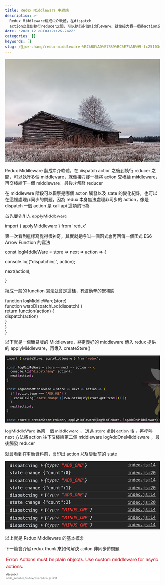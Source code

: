 ```yaml
---
title: Redux Middleware 中繼站
description: >-
  Redux Middleware翻成中介軟體，在dispatch
  action之後到執行reducer之間，可以執行多個middleware，就像接力賽一樣將action交棒給middleware，再交棒給下一個middleware，最後才觸發reducer
date: "2020-12-28T03:26:25.742Z"
categories: []
keywords: []
slug: /@joe-chang/redux-middleware-%E4%B8%AD%E7%B9%BC%E7%AB%99-fc25103c8e2f
---
```


![](./img/1__2NpcgH9dWVbYWX0GJO____fQ.jpeg)

Redux Middleware 翻成中介軟體，在 dispatch action 之後到執行 reducer 之間，可以執行多個 middleware，就像接力賽一樣將 action 交棒給 middleware，再交棒給下一個 middleware，最後才觸發 reducer

在 middleware 階段可以觀察是哪個 action 觸發以及 state 的變化紀錄，也可以在這裡處理非同步的問題，因為 redux 本身無法處理非同步的 action，像是 dispatch 一個 action 是 call api 這類的行為

首先要先引入 applyMiddleware

import { applyMiddleware } from 'redux'

第一次看到這樣寫覺得很神奇，其實就是呼叫一個函式會再回傳一個函式 ES6 Arrow Function 的寫法

const logMiddleWare = store => next => action => {

console.log("dispatching", action);

next(action);

}

換成一般的 function 寫法就會是這樣，有波動拳的既視感

function logMiddleWare(store)  
 function wrapDispatchLog(dispatch) {  
 return function(action) {  
 dispatch(action)  
 }  
 }  
}

以下就是一個簡易版的 Middleware，將定義好的 middleware 傳入 redux 提供的 applyMiddleware，再傳入 createStore()

![](./img/1__UidwJ6vCtDMlvN9Cq2mIQw.png)

logMiddleWare 為第一個 middleware ， 透過 store 拿到 action 後 ，再呼叫 next 方法將 action 往下交棒給第二個 middleware logAddOneMiddleware ，最後觸發 reducer

就會看到在更動資料前，會印出 action 以及變動前的 state

![](./img/1__2M__Yj__L__xEH31ECcV54ryg.png)

以上就是 Redux Middleware 的基本概念

下一篇會介紹 redux thunk 來如何解決 aciton 非同步的問題

![](./img/1__ekcM1PkJ3fMjDpeOWxRWJw.png)

